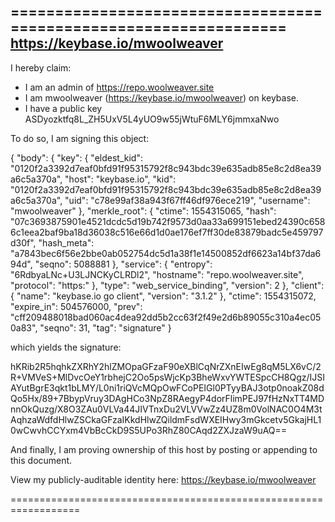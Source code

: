 ==================================================================
https://keybase.io/mwoolweaver
--------------------------------------------------------------------

I hereby claim:

  * I am an admin of https://repo.woolweaver.site
  * I am mwoolweaver (https://keybase.io/mwoolweaver) on keybase.
  * I have a public key ASDyozktfq8L_ZH5UxV5L4yUO9w55jWtuF6MLY6jmmxaNwo

To do so, I am signing this object:

{
  "body": {
    "key": {
      "eldest_kid": "0120f2a3392d7eaf0bfd91f95315792f8c943bdc39e635adb85e8c2d8ea39a6c5a370a",
      "host": "keybase.io",
      "kid": "0120f2a3392d7eaf0bfd91f95315792f8c943bdc39e635adb85e8c2d8ea39a6c5a370a",
      "uid": "c78e99af38a943f67ff46df976ece219",
      "username": "mwoolweaver"
    },
    "merkle_root": {
      "ctime": 1554315065,
      "hash": "07c3693875901e4521dcdc5d19b742f9573d0aa33a699151ebed24390c6586c1eea2baf9ba18d36038c516e66d1d0ae176ef7ff30de83879badc5e459797d30f",
      "hash_meta": "a7843bec6f56e2bbe0ab052754dc5d1a38f1e14500852df6623a14bf37da694d",
      "seqno": 5088881
    },
    "service": {
      "entropy": "6RdbyaLNc+U3LJNCKyCLRDl2",
      "hostname": "repo.woolweaver.site",
      "protocol": "https:"
    },
    "type": "web_service_binding",
    "version": 2
  },
  "client": {
    "name": "keybase.io go client",
    "version": "3.1.2"
  },
  "ctime": 1554315072,
  "expire_in": 504576000,
  "prev": "cff209488018bad060ac4dea92dd5b2cc63f2f49e2d6b89055c310a4ec050a83",
  "seqno": 31,
  "tag": "signature"
}

which yields the signature:

hKRib2R5hqhkZXRhY2hlZMOpaGFzaF90eXBlCqNrZXnEIwEg8qM5LX6vC/2R+VMVeS+MlDvcOeY1rbhejC2Oo5psWjcKp3BheWxvYWTESpcCH8Qgz/IJSIAYutBgrE3qkt1bLMY/L0ni1riQVcMQpOwFCoPEIGl0PTyyBAJ3otp0noakZ08dQo5Hx/89+7BbypVruy3DAgHCo3NpZ8RAegyP4dorFlimPEJ97fHzNxTT4MDnnOkQuzg/X8O3ZAu0VLVa44JIVTnxDu2VLVVwZz4UZ8m0VolNAC0O4M3tAqhzaWdfdHlwZSCkaGFzaIKkdHlwZQildmFsdWXEIHwy3mGkcetv5GkajHL10wCwvhCCYxm4VbBcCkD9S5UPo3RhZ80CAqd2ZXJzaW9uAQ==

And finally, I am proving ownership of this host by posting or
appending to this document.

View my publicly-auditable identity here: https://keybase.io/mwoolweaver

==================================================================

